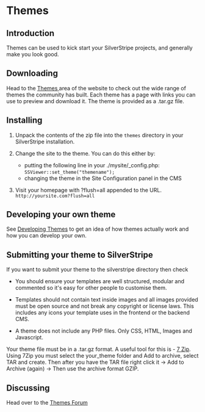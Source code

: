 # Themes

## Introduction

Themes can be used to kick start your SilverStripe projects, and generally make you look good.

## Downloading

Head to the [ Themes ](http://www.silverstripe.org/themes) area of the website to check out the wide range of themes
the community has built. Each theme has a page with links you can use to preview and download it. The theme is provided
as a .tar.gz file.

## Installing

1.  Unpack the contents of the zip file into the `themes` directory in your SilverStripe installation.
2.  Change the site to the theme. You can do this either by:
	- putting the following line in your ./mysite/_config.php: `SSViewer::set_theme("themename");`
	- changing the theme in the Site Configuration panel in the CMS
	
3. Visit your homepage with ?flush=all appended to the URL. `http://yoursite.com?flush=all`
	
## Developing your own theme

See [Developing Themes](theme-development) to get an idea of how themes actually work and how you can develop your own. 

## Submitting your theme to SilverStripe

If you want to submit your theme to the silverstripe directory then check

* You should ensure your templates are well structured, modular and commented so it's easy for other people to 
 customise them.
	
*  Templates should not contain text inside images and all images provided must be open source and not break any copyright or license laws. 
 This includes any icons your template uses in the frontend or the backend CMS.
	
*  A theme does not include any PHP files. Only CSS, HTML, Images and Javascript.

Your theme file must be in a .tar.gz format. A useful tool for this is - [7 Zip](http://www.7-zip.org/). Using 7Zip you
must select the your_theme folder and Add to archive, select TAR and create. Then after you have the TAR file right
click it -> Add to Archive (again) -> Then use the archive format GZIP.

## Discussing

Head over to the [ Themes Forum ](http://www.silverstripe.org/themes-2/)
